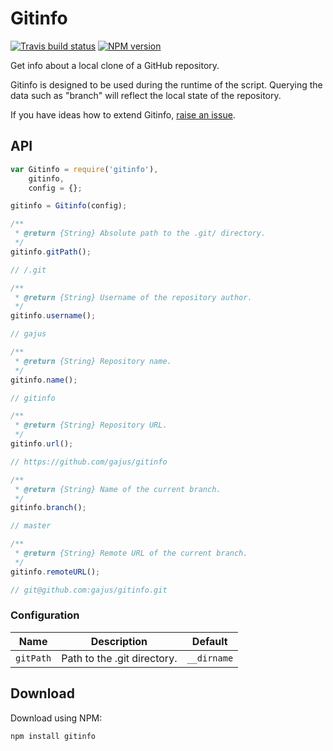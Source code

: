 <!--
This file has been generated using GitDown (https://github.com/gajus/gitdown).
Direct edits to this will be be overwritten. Look for GitDown markup file under ./.gitdown/ path.
-->
<h1 id="gitinfo">Gitinfo</h1>

[![Travis build status](http://img.shields.io/travis/gajus/gitinfo/master.svg?style=flat)](https://travis-ci.org/gajus/gitinfo)
[![NPM version](http://img.shields.io/npm/v/gitinfo.svg?style=flat)](https://www.npmjs.org/package/gitinfo)

Get info about a local clone of a GitHub repository.

Gitinfo is designed to be used during the runtime of the script. Querying the data such as "branch" will reflect the local state of the repository.

If you have ideas how to extend Gitinfo, [raise an issue](https://github.com/gajus/gitinfo/issues).

<h2 id="gitinfo-api">API</h2>

```js
var Gitinfo = require('gitinfo'),
    gitinfo,
    config = {};

gitinfo = Gitinfo(config);

/**
 * @return {String} Absolute path to the .git/ directory.
 */
gitinfo.gitPath();

// /.git

/**
 * @return {String} Username of the repository author.
 */
gitinfo.username();

// gajus

/**
 * @return {String} Repository name.
 */
gitinfo.name();

// gitinfo

/**
 * @return {String} Repository URL.
 */
gitinfo.url();

// https://github.com/gajus/gitinfo

/**
 * @return {String} Name of the current branch.
 */
gitinfo.branch();

// master

/**
 * @return {String} Remote URL of the current branch.
 */
gitinfo.remoteURL();

// git@github.com:gajus/gitinfo.git
```

<h3 id="gitinfo-api-configuration">Configuration</h3>

| Name | Description | Default |
| --- | --- | --- |
| `gitPath` | Path to the .git directory. | `__dirname` |

<h2 id="gitinfo-download">Download</h2>

Download using NPM:

```sh
npm install gitinfo
```